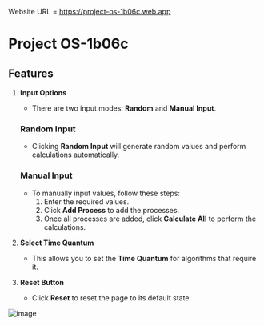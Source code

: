 Website URL = https://project-os-1b06c.web.app
# Project OS-1b06c

## Features

1. **Input Options**
    - There are two input modes: **Random** and **Manual Input**.
    
    ### Random Input
    - Clicking **Random Input** will generate random values and perform calculations automatically.
    
    ### Manual Input
    - To manually input values, follow these steps:
        1. Enter the required values.
        2. Click **Add Process** to add the processes.
        3. Once all processes are added, click **Calculate All** to perform the calculations.

2. **Select Time Quantum**
    - This allows you to set the **Time Quantum** for algorithms that require it.

3. **Reset Button**
    - Click **Reset** to reset the page to its default state.

![image](https://github.com/user-attachments/assets/4b1e98df-d0a6-48a8-837b-d73d458573c6)
